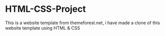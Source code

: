 # HTML-CSS-Project
This is a website template from  themeforest.net, i have made a clone of this website template using HTML &amp; CSS 
